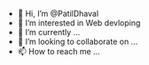 - 👋 Hi, I’m @PatilDhaval
- 👀 I’m interested in Web devloping 
- 🌱 I’m currently ...
- 💞️ I’m looking to collaborate on ...
- 📫 How to reach me ...

<!---
PatilDhaval/PatilDhaval is a ✨ special ✨ repository because its `README.md` (this file) appears on your GitHub profile.
You can click the Preview link to take a look at your changes.
--->
